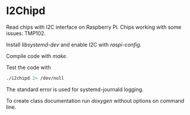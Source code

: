 # I2Chipd 
Read chips with I2C interface on Raspberry Pi.
Chips working with some issues: TMP102.

Install *libsystemd-dev* and enable I2C with *raspi-config*.

Compile code with *make*.

Test the code with

```bash
./i2chipd 2> /dev/null
```

The standard error is used for systemd-journald logging.

To create class documentation run *doxygen* without options on command line.

